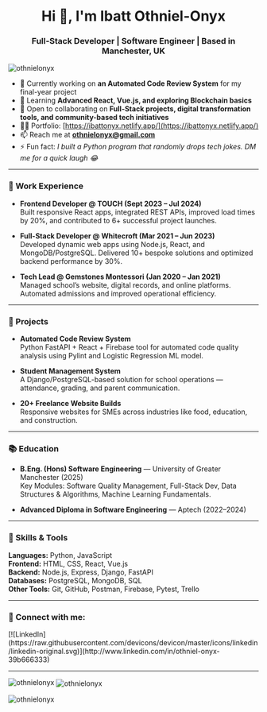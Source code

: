<h1 align="center">Hi 👋, I'm Ibatt Othniel-Onyx</h1>
<h3 align="center">Full-Stack Developer | Software Engineer | Based in Manchester, UK</h3>

<p align="left"> <img src="https://komarev.com/ghpvc/?username=othnielonyx&label=Profile%20views&color=0e75b6&style=flat" alt="othnielonyx" /> </p>

- 🔭 Currently working on **an Automated Code Review System** for my final-year project  
- 🌱 Learning **Advanced React, Vue.js, and exploring Blockchain basics**
- 👯 Open to collaborating on **Full-Stack projects, digital transformation tools, and community-based tech initiatives**
- 👨‍💻 Portfolio: [https://ibattonyx.netlify.app/](https://ibattonyx.netlify.app/)
- 📫 Reach me at **othnielonyx@gmail.com**
- ⚡ Fun fact: *I built a Python program that randomly drops tech jokes. DM me for a quick laugh 😂*

---

<h3 align="left">💼 Work Experience</h3>

- **Frontend Developer @ TOUCH (Sept 2023 – Jul 2024)**  
Built responsive React apps, integrated REST APIs, improved load times by 20%, and contributed to 6+ successful project launches.

- **Full-Stack Developer @ Whitecroft (Mar 2021 – Jun 2023)**  
Developed dynamic web apps using Node.js, React, and MongoDB/PostgreSQL. Delivered 10+ bespoke solutions and optimized backend performance by 30%.

- **Tech Lead @ Gemstones Montessori (Jan 2020 – Jan 2021)**  
Managed school’s website, digital records, and online platforms. Automated admissions and improved operational efficiency.

---

<h3 align="left">🚀 Projects</h3>

- **Automated Code Review System**  
Python FastAPI + React + Firebase tool for automated code quality analysis using Pylint and Logistic Regression ML model.

- **Student Management System**  
A Django/PostgreSQL-based solution for school operations — attendance, grading, and parent communication.

- **20+ Freelance Website Builds**  
Responsive websites for SMEs across industries like food, education, and construction.

---

<h3 align="left">📚 Education</h3>

- **B.Eng. (Hons) Software Engineering** — University of Greater Manchester (2025)  
Key Modules: Software Quality Management, Full-Stack Dev, Data Structures & Algorithms, Machine Learning Fundamentals.

- **Advanced Diploma in Software Engineering** — Aptech (2022–2024)

---

<h3 align="left">💪 Skills & Tools</h3>

**Languages:** Python, JavaScript  
**Frontend:** HTML, CSS, React, Vue.js  
**Backend:** Node.js, Express, Django, FastAPI  
**Databases:** PostgreSQL, MongoDB, SQL  
**Other Tools:** Git, GitHub, Postman, Firebase, Pytest, Trello

---

<h3 align="left">🔗 Connect with me:</h3>
[![LinkedIn](https://raw.githubusercontent.com/devicons/devicon/master/icons/linkedin/linkedin-original.svg)](http://www.linkedin.com/in/othniel-onyx-39b666333)

---

<p>
  <img align="left" src="https://github-readme-stats.vercel.app/api/top-langs/?username=othnielonyx&layout=compact" alt="othnielonyx" />
</p>

<p>&nbsp;<img align="center" src="https://github-readme-stats.vercel.app/api?username=othnielonyx&show_icons=true" alt="othnielonyx" /></p>

<p><img align="center" src="https://github-readme-streak-stats.herokuapp.com/?user=othnielonyx" alt="othnielonyx" /></p>

